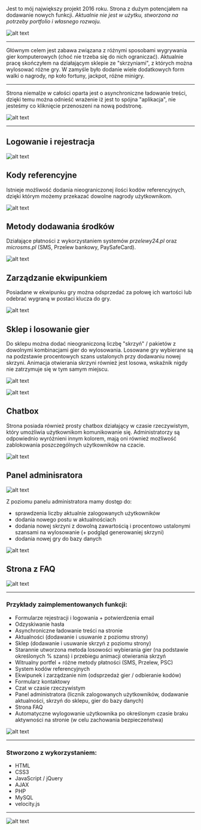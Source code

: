 Jest to mój największy projekt 2016 roku. Strona z dużym potencjałem na dodawanie nowych funkcji.
*Aktualnie nie jest w użytku, stworzona na potrzeby portfolio i własnego rozwoju.*

![alt text](http://i.imgur.com/MDoHyxm.gif "Strona główna")

---

Głównym celem jest zabawa związana z różnymi sposobami wygrywania gier komputerowych (choć nie trzeba się do nich ograniczać). Aktualnie pracę skończyłem na działającym sklepie ze "skrzyniami", z których można wylosować różne gry. W zamyśle było dodanie wiele dodatkowych form walki o nagrody, np koło fortuny, jackpot, różne minigry. 

---

Strona niemalże w całości oparta jest o asynchroniczne ładowanie treści, dzięki temu można odnieść wrażenie iż jest to spójna "aplikacja", nie jesteśmy co kliknięcie przenoszeni na nową podstronę.

![alt text](http://i.imgur.com/Vj9ci1R.gif "Ładowanie podstron z wykorzystaniem AJAX")

---

## Logowanie i rejestracja

![alt text](http://i.imgur.com/tcnyima.gif "Logowanie i rejestracja")

## Kody referencyjne

Istnieje możliwość dodania nieograniczonej ilości kodów referencyjnych, dzięki którym możemy przekazać dowolne nagrody użytkownikom.

![alt text](http://i.imgur.com/o14VrVe.gif "Kody referencyjne")

## Metody dodawania środków

Działające płatności z wykorzystaniem systemów *przelewy24.pl* oraz *microsms.pl* (SMS, Przelew bankowy, PaySafeCard). 

![alt text](http://i.imgur.com/ZXZkpxC.gif "Kody referencyjne")

## Zarządzanie ekwipunkiem

Posiadane w ekwipunku gry można odsprzedać za połowę ich wartości lub odebrać wygraną w postaci klucza do gry. 

![alt text](http://i.imgur.com/s9v6Xs8.gif "Zarządzanie ekwipunkiem")

## Sklep i losowanie gier

Do sklepu można dodać nieograniczoną liczbę "skrzyń" / pakietów z dowolnymi kombinacjami gier do wylosowania. 
Losowane gry wybierane są na podzstawie procentowych szans ustalonych przy dodawaniu nowej skrzyni. Animacja otwierania skrzyni również jest losowa, wskaźnik nigdy nie zatrzymuje się w tym samym miejscu.

![alt text](http://i.imgur.com/m4Dgkm0.gif "Sklep")

![alt text](http://i.imgur.com/cxFDp0A.gif "Losowanie")

## Chatbox

Strona posiada również prosty chatbox działający w czasie rzeczywistym, który umożliwia użytkownikom komunikowanie się. Administratorzy są odpowiednio wyróżnieni innym kolorem, mają oni również możliwość zablokowania poszczególnych użytkowników na czacie. 

![alt text](http://i.imgur.com/JJ1Zijt.gif "Chatbox")

## Panel adminisratora

![alt text](http://i.imgur.com/U07iy8R.gif "Panel admina")

Z poziomu panelu administratora mamy dostęp do: 
* sprawdzenia liczby aktualnie zalogowanych użytkowników
* dodania nowego postu w aktualnościach
* dodania nowej skrzyni z dowolną zawartością i procentowo ustalonymi szansami na wylosowanie (+ podgląd generowaniej skrzyni)
* dodania nowej gry do bazy danych

![alt text](http://i.imgur.com/rvh2Y7O.gif "Dodawanie nowej skrzyni")

## Strona z FAQ

![alt text](http://i.imgur.com/7Y1dFID.gif "FAQ")

---

### Przykłady zaimplementowanych funkcji: 
* Formularze rejestracji i logowania + potwierdzenia email
* Odzyskiwanie hasła
* Asynchroniczne ładowanie treści na stronie
* Aktualności (dodawanie i usuwanie z poziomu strony)
* Sklep (dodawanie i usuwanie skrzyń z poziomu strony)
* Starannie utworzona metoda losowości wybierania gier (na podstawie określonych % szans) i przebiegu animacji otwierania skrzyń
* Witrualny portfel + różne metody płatności (SMS, Przelew, PSC)
* System kodów referencyjnych
* Ekwipunek i zarządzanie nim (odsprzedaż gier / odbieranie kodów)
* Formularz kontaktowy
* Czat w czasie rzeczywistym
* Panel administratora (licznik zalogowanych użytkowników, dodawanie aktualności, skrzyń do sklepu, gier do bazy danych)
* Strona FAQ
* Automatyczne wylogowanie użytkownika po określonym czasie braku aktywności na stronie (w celu zachowania bezpieczeństwa)

![alt text](http://i.imgur.com/atYM0gD.gif "Automatyczne wylogowanie")

---

### Stworzono z wykorzystaniem: 
* HTML
* CSS3
* JavaScript / jQuery
* AJAX
* PHP
* MySQL
* velocity.js

---

![alt text](http://i.imgur.com/iJd2pDZ.gif "Wylogowanie")
